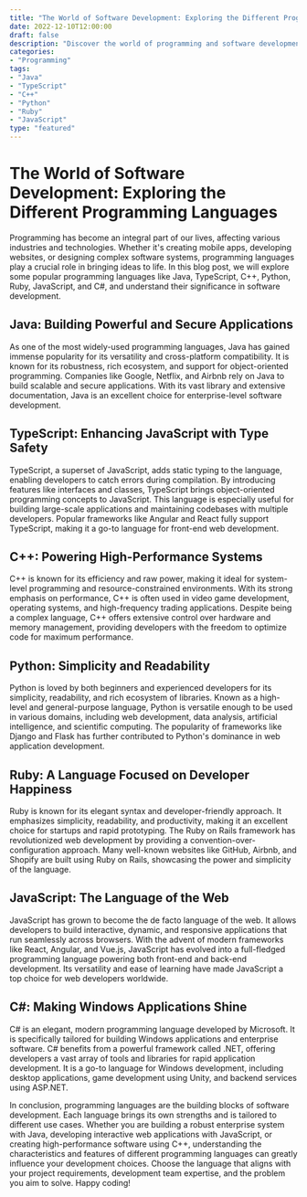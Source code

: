 ```yaml
--- 
title: "The World of Software Development: Exploring the Different Programming Languages"
date: 2022-12-10T12:00:00
draft: false
description: "Discover the world of programming and software development through popular languages like Java, TypeScript, C++, Python, Ruby, JavaScript, and C#."
categories: 
- "Programming"
tags: 
- "Java"
- "TypeScript"
- "C++"
- "Python"
- "Ruby"
- "JavaScript"
type: "featured"
--- 
```


# The World of Software Development: Exploring the Different Programming Languages

Programming has become an integral part of our lives, affecting various industries and technologies. Whether it's creating mobile apps, developing websites, or designing complex software systems, programming languages play a crucial role in bringing ideas to life. In this blog post, we will explore some popular programming languages like Java, TypeScript, C++, Python, Ruby, JavaScript, and C#, and understand their significance in software development.

## Java: Building Powerful and Secure Applications

As one of the most widely-used programming languages, Java has gained immense popularity for its versatility and cross-platform compatibility. It is known for its robustness, rich ecosystem, and support for object-oriented programming. Companies like Google, Netflix, and Airbnb rely on Java to build scalable and secure applications. With its vast library and extensive documentation, Java is an excellent choice for enterprise-level software development.

## TypeScript: Enhancing JavaScript with Type Safety

TypeScript, a superset of JavaScript, adds static typing to the language, enabling developers to catch errors during compilation. By introducing features like interfaces and classes, TypeScript brings object-oriented programming concepts to JavaScript. This language is especially useful for building large-scale applications and maintaining codebases with multiple developers. Popular frameworks like Angular and React fully support TypeScript, making it a go-to language for front-end web development.

## C++: Powering High-Performance Systems

C++ is known for its efficiency and raw power, making it ideal for system-level programming and resource-constrained environments. With its strong emphasis on performance, C++ is often used in video game development, operating systems, and high-frequency trading applications. Despite being a complex language, C++ offers extensive control over hardware and memory management, providing developers with the freedom to optimize code for maximum performance.

## Python: Simplicity and Readability

Python is loved by both beginners and experienced developers for its simplicity, readability, and rich ecosystem of libraries. Known as a high-level and general-purpose language, Python is versatile enough to be used in various domains, including web development, data analysis, artificial intelligence, and scientific computing. The popularity of frameworks like Django and Flask has further contributed to Python's dominance in web application development.

## Ruby: A Language Focused on Developer Happiness

Ruby is known for its elegant syntax and developer-friendly approach. It emphasizes simplicity, readability, and productivity, making it an excellent choice for startups and rapid prototyping. The Ruby on Rails framework has revolutionized web development by providing a convention-over-configuration approach. Many well-known websites like GitHub, Airbnb, and Shopify are built using Ruby on Rails, showcasing the power and simplicity of the language.

## JavaScript: The Language of the Web

JavaScript has grown to become the de facto language of the web. It allows developers to build interactive, dynamic, and responsive applications that run seamlessly across browsers. With the advent of modern frameworks like React, Angular, and Vue.js, JavaScript has evolved into a full-fledged programming language powering both front-end and back-end development. Its versatility and ease of learning have made JavaScript a top choice for web developers worldwide.

## C#: Making Windows Applications Shine

C# is an elegant, modern programming language developed by Microsoft. It is specifically tailored for building Windows applications and enterprise software. C# benefits from a powerful framework called .NET, offering developers a vast array of tools and libraries for rapid application development. It is a go-to language for Windows development, including desktop applications, game development using Unity, and backend services using ASP.NET.

In conclusion, programming languages are the building blocks of software development. Each language brings its own strengths and is tailored to different use cases. Whether you are building a robust enterprise system with Java, developing interactive web applications with JavaScript, or creating high-performance software using C++, understanding the characteristics and features of different programming languages can greatly influence your development choices. Choose the language that aligns with your project requirements, development team expertise, and the problem you aim to solve. Happy coding!
